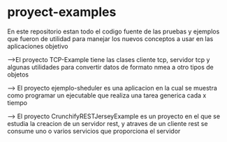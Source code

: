 # proyect-examples

En este repositorio estan todo el codigo fuente de las pruebas y ejemplos que fueron de utilidad 
para manejar los nuevos conceptos a usar en las aplicaciones objetivo 

-->El proyecto TCP-Example tiene las clases cliente tcp, servidor tcp y algunas utilidades para convertir datos de formato nmea a otro tipos de objetos

--> El proyecto ejemplo-sheduler es una aplicacion en la cual se muestra como programar un ejecutable que realiza una tarea generica cada x tiempo

--> El proyecto CrunchifyRESTJerseyExample es un proyecto en el que se estudia la creacion de un servidor rest, y atraves de un cliente rest se consume uno o varios servicios que proporciona el servidor
